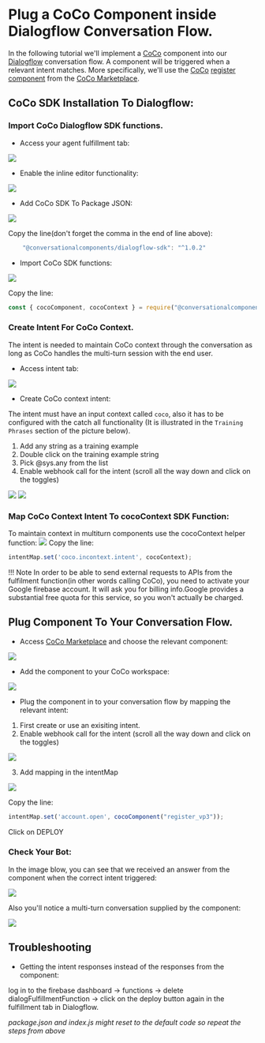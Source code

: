 # Plug a CoCo Component inside Dialogflow Conversation Flow.

In the following tutorial we'll implement a [CoCo](http://conversationalcomponents.com/ "CoCo")
component into our [Dialogflow](https://dialogflow.cloud.google.com/ "Dialogflow")
conversation flow. A component will be triggered when a relevant intent matches.
More specifically, we'll use the [CoCo](http://conversationalcomponents.com/ "CoCo") [register component](https://marketplace.conversationalcomponents.com/blueprint/register_vp3 "register component")
from the [CoCo Marketplace](https://marketplace.conversationalcomponents.com/ "CoCo Marketplace").


## CoCo SDK Installation To Dialogflow:


### Import CoCo Dialogflow SDK functions.
* Access your agent fulfillment tab:

![](./screenshots/plug_coco_component_inside_dialogflow_conversation/1_fulfillment_tab.png)

* Enable the inline editor functionality:

![](./screenshots/plug_coco_component_inside_dialogflow_conversation/2_enable_inline_editor.png)

* Add CoCo SDK To Package JSON:

![](./screenshots/plug_coco_component_inside_dialogflow_conversation/3_add_coco_sdk_to_package_json.png)

Copy the line(don't forget the comma in the end of line above):
```javascript
    "@conversationalcomponents/dialogflow-sdk": "^1.0.2"
```

* Import CoCo SDK functions:

![](./screenshots/plug_coco_component_inside_dialogflow_conversation/4_import_coco_dialogflow_sdk.png)

Copy the line:
```javascript
const { cocoComponent, cocoContext } = require("@conversationalcomponents/dialogflow-sdk");
```

### Create Intent For CoCo Context.
The intent is needed to maintain CoCo context through the conversation as long as
CoCo handles the multi-turn session with the end user.

* Access intent tab:

![](./screenshots/plug_coco_component_inside_dialogflow_conversation/5_intent_tab.png)

* Create CoCo context intent:

The intent must have an input context called `coco`, also it has to be configured with
the catch all functionality (It is illustrated in the `Training Phrases` section of the picture below).

1. Add any string as a training example
2. Double click on the training example string
3. Pick @sys.any from the list
4. Enable webhook call for the intent (scroll all the way down and click on the toggles)

![](./screenshots/plug_coco_component_inside_dialogflow_conversation/6_create_coco_context_intent.png)
![](./screenshots/plug_coco_component_inside_dialogflow_conversation/toggle_webhook.png)


### Map CoCo Context Intent To cocoContext SDK Function:
To maintain context in multiturn components use the cocoContext helper function:
![](./screenshots/plug_coco_component_inside_dialogflow_conversation/7_map_coco_intent_to_coco_context_function.png)
Copy the line:
```javascript
intentMap.set('coco.incontext.intent', cocoContext);
```

!!! Note
    In order to be able to send external requests to APIs from the fulfilment function(in other words calling CoCo), you need to activate your Google firebase account. It will ask you for billing info.Google provides a substantial free quota for this service, so you won't actually be charged.

## Plug Component To Your Conversation Flow.
* Access [CoCo Marketplace](https://marketplace.conversationalcomponents.com/ "CoCo Marketplace") and choose the relevant component:

![](./screenshots/plug_coco_component_inside_dialogflow_conversation/8_register_component.png)

* Add the component to your CoCo workspace:

![](./screenshots/plug_coco_component_inside_dialogflow_conversation/9_add_component.png)

* Plug the component in to your conversation flow by mapping the relevant intent:
1. First create or use an exisiting intent.
2. Enable webhook call for the intent (scroll all the way down and click on the toggles)

![](./screenshots/plug_coco_component_inside_dialogflow_conversation/toggle_webhook.png)

3. Add mapping in the intentMap

![](./screenshots/plug_coco_component_inside_dialogflow_conversation/10_plug_component.png)

Copy the line:

```javascript
intentMap.set('account.open', cocoComponent("register_vp3"));
```

Click on DEPLOY

### Check Your Bot:
In the image blow, you can see that we received an answer from the component
when the correct intent triggered:

![](./screenshots/plug_coco_component_inside_dialogflow_conversation/11_flow_test.png)

Also you'll notice a multi-turn conversation supplied by the component:

![](./screenshots/plug_coco_component_inside_dialogflow_conversation/12_flow_test_2.png)

## Troubleshooting

* Getting the intent responses instead of the responses from the component:

log in to the firebase dashboard -> functions -> delete dialogFulfillmentFunction -> click on the deploy button again in the fulfillment tab in Dialogflow.

*package.json and index.js might reset to the default code so repeat the steps from above*